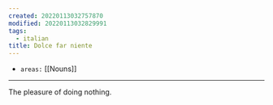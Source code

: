 ```yaml
---
created: 20220113032757870
modified: 20220113032829991
tags:
  - italian
title: Dolce far niente
---
```


- `areas:` [[Nouns]]

---

The pleasure of doing nothing.
